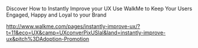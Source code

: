 
<!--
-->

Discover How to Instantly Improve your UX
Use WalkMe to Keep Your Users Engaged, Happy and Loyal to your Brand

http://www.walkme.com/pages/instantly-improve-ux/?t=11&eco=UX&camp=UXconverPixUSlal&land=instantly-improve-ux&pitch%3DAdoption-Promotion

<!-- vim: set autoindent expandtab sw=4 syntax=markdown: -->
